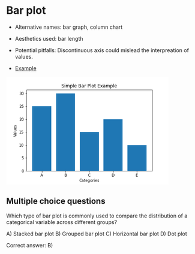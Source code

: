 # Bar plot

- Alternative names: bar graph, column chart
- Aesthetics used: bar length
- Potential pitfalls: Discontinuous axis could mislead the
  interpreation of values.

- [Example](./bar_plot.ipynb)

![Bar plot example](bar_plot.png "Barplot")

## Multiple choice questions

Which type of bar plot is commonly used to compare the distribution of
a categorical variable across different groups?

A) Stacked bar plot
B) Grouped bar plot
C) Horizontal bar plot
D) Dot plot

Correct answer: B)
